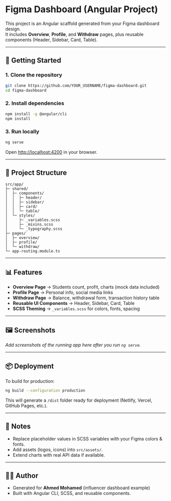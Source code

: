 # Figma Dashboard (Angular Project)

This project is an Angular scaffold generated from your Figma dashboard design.  
It includes **Overview**, **Profile**, and **Withdraw** pages, plus reusable components (Header, Sidebar, Card, Table).

---

## 🚀 Getting Started

### 1. Clone the repository

```bash
git clone https://github.com/YOUR_USERNAME/figma-dashboard.git
cd figma-dashboard
```

### 2. Install dependencies

```bash
npm install -g @angular/cli
npm install
```

### 3. Run locally

```bash
ng serve
```

Open [http://localhost:4200](http://localhost:4200) in your browser.

---

## 📂 Project Structure

```
src/app/
├─ shared/
│  ├─ components/
│  │  ├─ header/
│  │  ├─ sidebar/
│  │  ├─ card/
│  │  └─ table/
│  └─ styles/
│     ├─ _variables.scss
│     ├─ _mixins.scss
│     └─ _typography.scss
├─ pages/
│  ├─ overview/
│  ├─ profile/
│  └─ withdraw/
└─ app-routing.module.ts
```

---

## 📊 Features

- **Overview Page** → Students count, profit, charts (mock data included)
- **Profile Page** → Personal info, social media links
- **Withdraw Page** → Balance, withdrawal form, transaction history table
- **Reusable UI Components** → Header, Sidebar, Card, Table
- **SCSS Theming** → `_variables.scss` for colors, fonts, spacing

---

## 🖼️ Screenshots

_Add screenshots of the running app here after you run `ng serve`._

---

## 📦 Deployment

To build for production:

```bash
ng build --configuration production
```

This will generate a `/dist` folder ready for deployment (Netlify, Vercel, GitHub Pages, etc.).

---

## 📌 Notes

- Replace placeholder values in SCSS variables with your Figma colors & fonts.
- Add assets (logos, icons) into `src/assets/`.
- Extend charts with real API data if available.

---

## 👨‍💻 Author

- Generated for **Ahmed Mohamed** (influencer dashboard example)
- Built with Angular CLI, SCSS, and reusable components.
